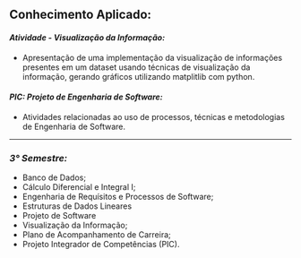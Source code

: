 ## **Conhecimento Aplicado:**

#### ***Atividade - Visualização da Informação:***
- Apresentação de uma implementação da visualização de informações presentes em um dataset usando técnicas de visualização da informação, gerando gráficos utilizando matplitlib com python.

#### ***PIC: Projeto de Engenharia de Software:***
- Atividades relacionadas ao uso de processos, técnicas e metodologias de Engenharia de Software.

<hr>

### ***3° Semestre:***
- Banco de Dados;
- Cálculo Diferencial e Integral I;
- Engenharia de Requísitos e Processos de Software;
- Estruturas de Dados Lineares
- Projeto de Software
- Visualização da Informação;
- Plano de Acompanhamento de Carreira;
- Projeto Integrador de Competências (PIC).